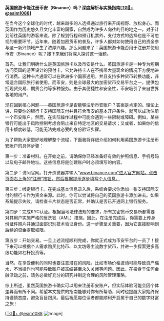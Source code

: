 **英国旅游卡能注册币安（Binance）吗？深度解析与实操指南[[TG💪+ @esim1088](https://t.me/s/esim1088)]**

在当今这个全球化的时代，越来越多的人选择通过旅行来开阔视野、放松身心。而英国作为历史悠久且文化丰富的国家，自然成为许多人向往的目的地之一。对于计划前往英国的游客来说，除了规划行程和预订机票外，支付方式的选择也是不可忽视的重要环节。近年来，随着加密货币的普及，许多人都对如何使用自己的资金参与这一新兴领域产生了浓厚兴趣。那么问题来了：英国旅游卡能否用于注册并使用币安（Binance）呢？接下来我们将深入探讨这一话题。

首先，让我们明确什么是英国旅游卡以及币安是什么。英国旅游卡是一种专为短期访问英国的游客设计的预付卡，它允许持卡人在不携带大量现金的情况下方便地进行消费。这种卡片通常可以在欧洲多个国家通用，并且支持多种货币转换功能，非常适合国际旅行者使用。而币安，则是全球最大的加密货币交易平台之一，提供包括现货交易、期货合约等多种服务。由于其便捷性和安全性，币安吸引了来自世界各地的用户。

现在回到核心问题——英国旅游卡是否能够注册币安账户？答案是肯定的。理论上讲，只要你的银行卡支持国际支付并且符合币安的基本开户条件，就可以成功注册一个币安账户。然而，在实际操作过程中可能会遇到一些限制或障碍。例如，某些银行可能出于风险控制考虑会阻止来自特定地区的交易请求；又或者，如果你的信用卡额度较低，可能无法完成必要的身份验证步骤。

为了帮助大家更好地理解整个流程，下面我将详细介绍如何利用英国旅游卡注册币安账户的具体步骤：

第一步：准备材料。在开始之前，请确保你已经准备好有效的护照信息、手机号码以及电子邮件地址。这些信息将是创建账户时必须填写的内容。

第二步：访问官网。打开浏览器并输入“www.binance.com”进入官方网站。点击页面右上角的“注册”按钮，然后根据提示逐步填写个人信息。

第三步：绑定银行卡。在完成基本信息录入后，系统会要求你添加一张支持国际支付的银行卡作为资金来源。此时，你可以尝试将自己的英国旅游卡添加进去。如果系统提示失败，请检查卡片状态是否正常，并确认是否已开通网上银行服务。

第四步：完成KYC认证。根据当地法律法规的要求，所有加密货币交易所都需要对其用户实施严格的反洗钱（AML）措施。因此，在注册完成后，你需要上传身份证件照片并通过面部识别技术验证身份。这一步骤至关重要，因为它直接影响到后续的资金提取权限。

第五步：开始交易。一旦上述流程顺利完成，你就正式成为币安平台的一员了！接下来可以根据个人需求购买比特币、以太坊等主流数字货币，并进一步探索更多高级功能如杠杆投资等。

当然，在享受便利的同时也要注意潜在的风险。比如市场价格波动可能导致资产缩水，不当操作也可能导致账户被冻结甚至永久关闭等问题。因此，在投身于任何金融活动之前，请务必做好充分的研究并制定合理的风险管理策略。

综上所述，虽然英国旅游卡确实可以用来注册币安账户，但实际体验可能会因个体差异而有所不同。希望本文提供的指南能够对你有所帮助，同时也提醒大家始终保持谨慎态度，避免盲目跟风。最后祝愿每位读者都能顺利开启属于自己的数字财富之旅！

[[TG💪+ @esim1088](https://t.me/s/esim1088) ![Image](https://i.postimg.cc/4NQfJmqS/Snipaste-2025-05-13-00-14-12.png)]